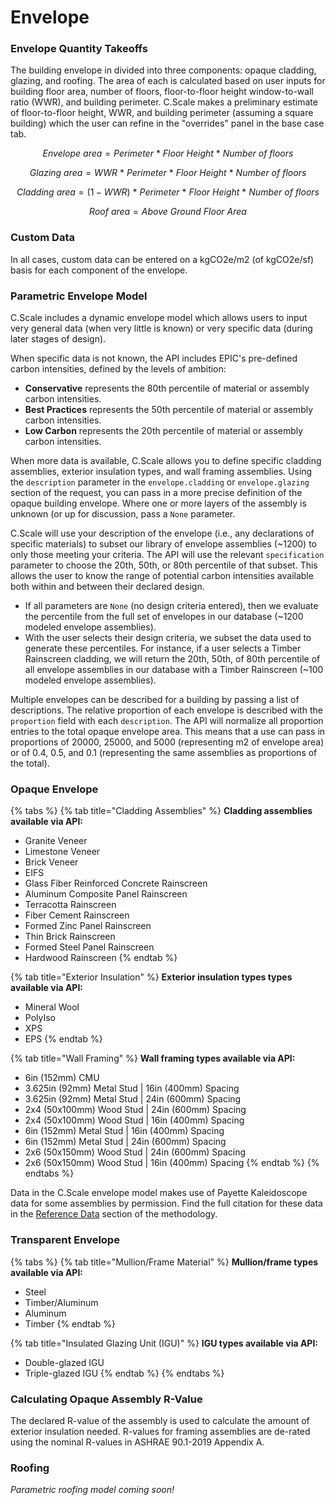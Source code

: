 # Envelope

### Envelope Quantity Takeoffs

The building envelope in divided into three components: opaque cladding, glazing, and roofing. The area of each is calculated based on user inputs for building floor area, number of floors, floor-to-floor height window-to-wall ratio (WWR), and building perimeter. C.Scale makes a preliminary estimate of floor-to-floor height, WWR, and building perimeter (assuming a square building) which the user can refine in the "overrides" panel in the base case tab.

$$
Envelope \ area = Perimeter \ * \ Floor \ Height \ * \ Number \ of \ floors
$$

$$
Glazing \ area = WWR \ * \ Perimeter \ * \ Floor \ Height \ * \ Number \ of \ floors
$$

$$
Cladding \ area = (1-WWR) \ * \ Perimeter \ * \ Floor \ Height \ * \ Number \ of \ floors
$$

$$
Roof \ area = Above \ Ground \ Floor \ Area
$$

### Custom Data

In all cases, custom data can be entered on a kgCO2e/m2 (of kgCO2e/sf) basis for each component of the envelope.&#x20;

### Parametric Envelope Model

C.Scale includes a dynamic envelope model which allows users to input very general data (when very little is known) or very specific data (during later stages of design).&#x20;

When specific data is not known, the API includes EPIC's pre-defined carbon intensities, defined by the levels of ambition:

* **Conservative** represents the 80th percentile of material or assembly carbon intensities.
* **Best Practices** represents the 50th percentile of material or assembly carbon intensities.
* **Low Carbon** represents the 20th percentile of material or assembly carbon intensities.

When more data is available, C.Scale allows you to define specific cladding assemblies, exterior insulation types, and wall framing assemblies. Using the `description` parameter in the `envelope.cladding`  or `envelope.glazing` section of the request, you can pass in a more precise definition of the opaque building envelope. Where one or more layers of the assembly is unknown (or up for discussion, pass a `None` parameter.&#x20;

C.Scale will use your description of the envelope (i.e., any declarations of specific materials) to subset our library of envelope assemblies (\~1200) to only those meeting your criteria. The API will use the relevant `specification` parameter to choose the 20th, 50th, or 80th percentile of that subset. This allows the user to know the range of potential carbon intensities available both within and between their declared design.

* If all parameters are `None` (no design criteria entered), then we evaluate the percentile from the full set of envelopes in our database (\~1200 modeled envelope assemblies).&#x20;
* With the user selects their design criteria, we subset the data used to generate these percentiles. For instance, if a user selects a Timber Rainscreen cladding, we will return the 20th, 50th, of 80th percentile of all envelope assemblies in our database with a Timber Rainscreen (\~100 modeled envelope assemblies).

Multiple envelopes can be described for a building by passing a list of descriptions. The relative proportion of each envelope is described with the `proportion` field with each `description`. The API will normalize all proportion entries to the total opaque envelope area. This means that a use can pass in proportions of 20000, 25000, and 5000 (representing m2 of envelope area) or of 0.4, 0.5, and 0.1 (representing the same assemblies as proportions of the total).

### Opaque Envelope

{% tabs %}
{% tab title="Cladding Assemblies" %}
**Cladding assemblies available via API:**

* Granite Veneer
* Limestone Veneer
* Brick Veneer
* EIFS
* Glass Fiber Reinforced Concrete Rainscreen
* Aluminum Composite Panel Rainscreen
* Terracotta Rainscreen
* Fiber Cement Rainscreen
* Formed Zinc Panel Rainscreen
* Thin Brick Rainscreen
* Formed Steel Panel Rainscreen
* Hardwood Rainscreen
{% endtab %}

{% tab title="Exterior Insulation" %}
**Exterior insulation types types available via API:**

* Mineral Wool
* PolyIso
* XPS
* EPS
{% endtab %}

{% tab title="Wall Framing" %}
**Wall framing types available via API:**

* 6in (152mm) CMU
* 3.625in (92mm) Metal Stud | 16in (400mm) Spacing
* 3.625in (92mm) Metal Stud | 24in (600mm) Spacing
* 2x4 (50x100mm) Wood Stud | 24in (600mm) Spacing
* 2x4 (50x100mm) Wood Stud | 16in (400mm) Spacing
* 6in (152mm) Metal Stud | 16in (400mm) Spacing
* 6in (152mm) Metal Stud | 24in (600mm) Spacing
* 2x6 (50x150mm) Wood Stud | 24in (600mm) Spacing
* 2x6 (50x150mm) Wood Stud | 16in (400mm) Spacing
{% endtab %}
{% endtabs %}

Data in the C.Scale envelope model makes use of Payette Kaleidoscope data for some assemblies by permission. Find the full citation for these data in the [Reference Data](../reference-data.md) section of the methodology.

### Transparent Envelope

{% tabs %}
{% tab title="Mullion/Frame Material" %}
**Mullion/frame types available via API:**

* Steel
* Timber/Aluminum
* Aluminum
* Timber
{% endtab %}

{% tab title="Insulated Glazing Unit (IGU)" %}
**IGU types available via API:**

* Double-glazed IGU
* Triple-glazed IGU
{% endtab %}
{% endtabs %}

### Calculating Opaque Assembly R-Value

The declared R-value of the assembly is used to calculate the amount of exterior insulation needed. R-values for framing assemblies are de-rated using the nominal R-values in ASHRAE 90.1-2019 Appendix A.&#x20;

### Roofing

_Parametric roofing model coming soon!_
